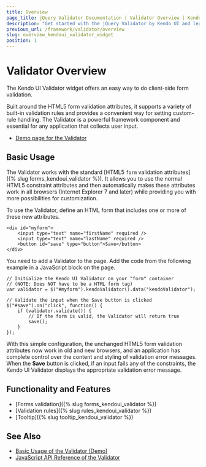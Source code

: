 ```yaml
---
title: Overview
page_title: jQuery Validator Documentation | Validator Overview | Kendo UI
description: "Get started with the jQuery Validator by Kendo UI and learn how to create, initialize, and enable the widget."
previous_url: /framework/validator/overview
slug: overview_kendoui_validator_widget
position: 1
---
```


# Validator Overview

The Kendo UI Validator widget offers an easy way to do client-side form validation.

Built around the HTML5 form validation attributes, it supports a variety of built-in validation rules and provides a convenient way for setting custom-rule handling. The Validator is a powerful framework component and essential for any application that collects user input.

* [Demo page for the Validator](https://demos.telerik.com/kendo-ui/validator/index)

## Basic Usage

The Validator works with the standard [HTML5 `form` validation attributes]({% slug forms_kendoui_validator %}). It allows you to use the normal HTML5 constraint attributes and then automatically makes these attributes work in all browsers (Internet Explorer 7 and later) while providing you with more possibilities for customization.

To use the Validator, define an HTML form that includes one or more of these new attributes.

    <div id="myform">
        <input type="text" name="firstName" required />
        <input type="text" name="lastName" required />
        <button id="save" type="button">Save</button>
    </div>

You need to add a Validator to the page. Add the code from the following example in a JavaScript block on the page.

    // Initialize the Kendo UI Validator on your "form" container
    // (NOTE: Does NOT have to be a HTML form tag)
    var validator = $("#myform").kendoValidator().data("kendoValidator");

    // Validate the input when the Save button is clicked
    $("#save").on("click", function() {
        if (validator.validate()) {
            // If the form is valid, the Validator will return true
            save();
        }
    });

With this simple configuration, the unchanged HTML5 form validation attributes now work in old and new browsers, and an application has complete control over the content and styling of validation error messages. When the **Save** button is clicked, if an input fails any of the constraints, the Kendo UI Validator displays the appropriate validation error message.

## Functionality and Features

* [Forms validation]({% slug forms_kendoui_validator %})
* [Validation rules]({% slug rules_kendoui_validator %})
* [Tooltip]({% slug tooltip_kendoui_validator %})

## See Also

* [Basic Usage of the Validator (Demo)](https://demos.telerik.com/kendo-ui/validator/index)
* [JavaScript API Reference of the Validator](/api/javascript/ui/validator)
